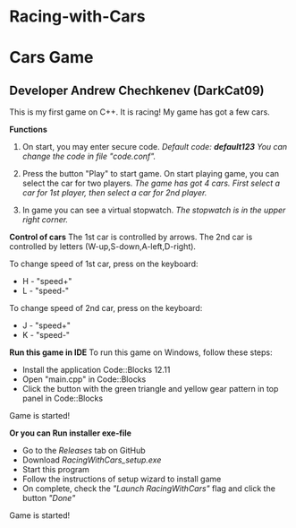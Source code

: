 # Racing-with-Cars

Cars Game
=========
Developer Andrew Chechkenev (DarkCat09)
-------------------------------------

This is my first game on C++. It is racing!
My game has got a few cars.

**Functions**
1. On start, you may enter secure code.
   *Default code: **default123***
   *You can change the code in file "code.conf".*
   
2. Press the button "Play" to start game.
   On start playing game, you can select the car for two players.
   *The game has got 4 cars.*
   *First select a car for 1st player, then select a car for 2nd player.*
   
3. In game you can see a virtual stopwatch.
   *The stopwatch is in the upper right corner.*

**Control of cars**
The 1st car is controlled by arrows.
The 2nd car is controlled by letters
(W-up,S-down,A-left,D-right).

To change speed of 1st car, press on the keyboard:
- H - "speed+"
- L - "speed-"

To change speed of 2nd car, press on the keyboard:
- J - "speed+"
- K - "speed-"

**Run this game in IDE**
To run this game on Windows, follow these steps:
- Install the application Code::Blocks 12.11
- Open "main.cpp" in Code::Blocks
- Click the button with the green triangle and yellow gear pattern in top panel in Code::Blocks

Game is started!

**Or you can Run installer exe-file**
- Go to the *Releases* tab on GitHub
- Download *RacingWithCars_setup.exe*
- Start this program
- Follow the instructions of setup wizard to install game
- On complete, check the *"Launch RacingWithCars"* flag and click the button *"Done"*

Game is started!
